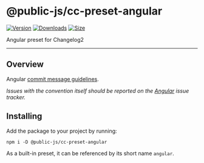 # @public-js/cc-preset-angular

[![Version](https://img.shields.io/npm/v/@public-js/cc-preset-angular?style=flat)](https://www.npmjs.com/package/@public-js/cc-preset-angular)
[![Downloads](https://img.shields.io/npm/dw/@public-js/cc-preset-angular?style=flat)](https://www.npmjs.com/package/@public-js/cc-preset-angular)
[![Size](https://packagephobia.com/badge?p=@public-js/cc-preset-angular)](https://packagephobia.com/result?p=@public-js/cc-preset-angular)

Angular preset for Changelog2

---

## Overview

Angular [commit message guidelines](https://github.com/angular/angular/blob/master/CONTRIBUTING.md#commit).

_Issues with the convention itself should be reported on the [Angular](https://github.com/angular/angular) issue tracker._

## Installing

Add the package to your project by running:

```shell
npm i -D @public-js/cc-preset-angular
```

As a built-in preset, it can be referenced by its short name `angular`.
